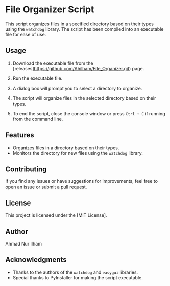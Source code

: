 # File Organizer Script

This script organizes files in a specified directory based on their types using the `watchdog` library. The script has been compiled into an executable file for ease of use.

## Usage

1. Download the executable file from the [releases]https://github.com/Ahilham/File_Organizer.git) page.

2. Run the executable file.

3. A dialog box will prompt you to select a directory to organize.

4. The script will organize files in the selected directory based on their types.

5. To end the script, close the console window or press `Ctrl + C` if running from the command line.

## Features

- Organizes files in a directory based on their types.
- Monitors the directory for new files using the `watchdog` library.

## Contributing

If you find any issues or have suggestions for improvements, feel free to open an issue or submit a pull request.

## License

This project is licensed under the [MIT License].

## Author

Ahmad Nur Ilham

## Acknowledgments

- Thanks to the authors of the `watchdog` and `easygui` libraries.
- Special thanks to PyInstaller for making the script executable.


